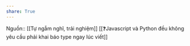 ```yaml
---
share: True
---
```

Nguồn:: [[Tự ngẫm nghĩ, trải nghiệm]]
[[❓Javascript và Python đều không yêu cầu phải khai báo type ngay lúc viết]]